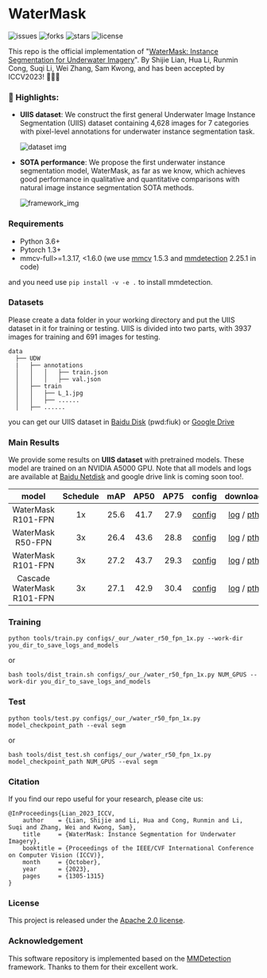# WaterMask
![issues](https://img.shields.io/github/issues/LiamLian0727/WaterMask)
![forks](https://img.shields.io/github/forks/LiamLian0727/WaterMask?style=flat)
![stars](https://img.shields.io/github/stars/LiamLian0727/WaterMask?style=flat)
![license](https://img.shields.io/github/license/LiamLian0727/WaterMask)

This repo is the official implementation of "[WaterMask: Instance Segmentation for Underwater Imagery](https://openaccess.thecvf.com/content/ICCV2023/html/Lian_WaterMask_Instance_Segmentation_for_Underwater_Imagery_ICCV_2023_paper.html)". By Shijie Lian, Hua Li, Runmin Cong, Suqi Li, Wei Zhang, Sam Kwong, and has been accepted by ICCV2023! 🎉🎉🎉

### :rocket: Highlights:
- **UIIS dataset**: We construct the first general Underwater Image Instance Segmentation (UIIS) dataset containing 4,628 images for 7 categories with pixel-level annotations for underwater instance segmentation task.
  
  ![dataset img](figs/uiis_dataset.png)
- **SOTA performance**: We propose the first underwater instance segmentation model, WaterMask, as far as we know, which achieves good performance in qualitative and quantitative comparisons with natural image instance segmentation SOTA methods.
  
  ![framework_img](figs/framework.png)

### Requirements
* Python 3.6+
* Pytorch 1.3+
* mmcv-full>=1.3.17, \<1.6.0 (we use [mmcv](https://github.com/open-mmlab/mmcv/tree/v1.5.3) 1.5.3 and [mmdetection](https://github.com/open-mmlab/mmdetection/tree/v2.25.1) 2.25.1 in code)

and you need use `pip install -v -e .` to install mmdetection.

### Datasets
Please create a data folder in your working directory and put the UIIS dataset in it for training or testing. UIIS is divided into two parts, with 3937 images for training and 691 images for testing.

    data
      ├── UDW
      |   ├── annotations
      │   │   │   ├── train.json
      │   │   │   ├── val.json
      │   ├── train
      │   │   ├── L_1.jpg
      │   │   ├── ......
      │   ├── ......

you can get our UIIS dataset in [Baidu Disk](https://pan.baidu.com/s/1owt1KZTnxzpSBiXxULtvCg?pwd=fiuk) (pwd:fiuk) or [Google Drive](https://drive.google.com/file/d/1MwGvsr2kJgKBGbU3zoZlXiqSSiP1ysGR/view?usp=sharing)

### Main Results
 We provide some results on **UIIS dataset** with pretrained models. These model are trained on an NVIDIA A5000 GPU. Note that all models and logs are available at [Baidu Netdisk](https://pan.baidu.com/s/1ZRgpcnaflNOmU_Zgfhv1mA?pwd=vhow) and google drive link is coming soon too!.

| model    |Schedule    | mAP        | AP50      |AP75      |   config |   download |
|:--------:|:----------:|:----------:|:---------:|:--------:|:--------:|:-------------:|
| WaterMask R101-FPN| 1x     | 25.6   | 41.7 |27.9 | [config](configs/_our_/water_r101_fpn_1x.py)  |   [log](https://pan.baidu.com/s/18feemQZP5wQMrmzRUmFy0g?pwd=j9pv) / [pth](https://pan.baidu.com/s/1EXjZAHrLbB9-mwIA6MeIbA?pwd=f6vd)
| WaterMask R50-FPN | 3x     | 26.4   | 43.6 |28.8   | [config](configs/_our_/water_r50_fpn_ms3x.py)   |   [log](https://pan.baidu.com/s/16_CQjHjeoooQEYasGnadWA?pwd=m4p5) / [pth](https://pan.baidu.com/s/1sNndq8LU4OtQXjpHcGNepg?pwd=3alo)
| WaterMask R101-FPN | 3x     | 27.2   | 43.7 |29.3  | [config](configs/_our_/water_r101_fpn_ms3x.py)   |   [log](https://pan.baidu.com/s/1JHxr1ybDjZ_c-olH7ugCFA?pwd=dgtp) / [pth](https://pan.baidu.com/s/1ciVAmXnfSQCckUufUd_wVA?pwd=7fzb)
| Cascade WaterMask R101-FPN| 3x| 27.1 | 42.9 |30.4  | [config](https://pan.baidu.com/s/1UW50jPH9nSeLPV5MjiKwSw?pwd=ouho)|[log](https://pan.baidu.com/s/1J3KkYkTQT62BMdrdYkH7-g?pwd=havk) / [pth](https://pan.baidu.com/s/12AE3oo09pPpAiW2PiztVhg?pwd=8nm2)

### Training
`python tools/train.py configs/_our_/water_r50_fpn_1x.py --work-dir you_dir_to_save_logs_and_models`

or

`bash tools/dist_train.sh configs/_our_/water_r50_fpn_1x.py NUM_GPUS --work-dir you_dir_to_save_logs_and_models`

### Test
`python tools/test.py configs/_our_/water_r50_fpn_1x.py model_checkpoint_path --eval segm`

or

`bash tools/dist_test.sh configs/_our_/water_r50_fpn_1x.py model_checkpoint_path NUM_GPUS --eval segm`


### Citation
If you find our repo useful for your research, please cite us:
```
@InProceedings{Lian_2023_ICCV,
    author    = {Lian, Shijie and Li, Hua and Cong, Runmin and Li, Suqi and Zhang, Wei and Kwong, Sam},
    title     = {WaterMask: Instance Segmentation for Underwater Imagery},
    booktitle = {Proceedings of the IEEE/CVF International Conference on Computer Vision (ICCV)},
    month     = {October},
    year      = {2023},
    pages     = {1305-1315}
}
```

### License
This project is released under the [Apache 2.0 license](LICENSE).

### Acknowledgement
This software repository is implemented based on the [MMDetection](https://github.com/open-mmlab/mmdetection/tree/v2.25.1) framework. Thanks to them for their excellent work.
